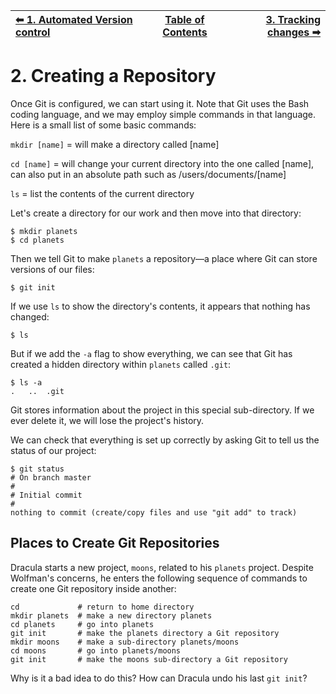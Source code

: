 | [⬅ 1. Automated Version control](01-automated-version-control.md) | [Table of Contents](00-contents.md) | [3. Tracking changes ➡](03-tracking-changes.md) |
| :---- |:----:| ----:|


# 2. Creating a Repository

Once Git is configured, we can start using it. Note that Git uses the Bash coding language, and we may employ simple commands in that language. Here is a small list of some basic commands:

  `mkdir [name]` = will make a directory called [name]

  `cd [name]` = will change your current directory into the one called [name], can also put in an absolute path such as /users/documents/[name]

  `ls` = list the contents of the current directory

Let's create a directory for our work and then move into that directory:
```
$ mkdir planets
$ cd planets
```

Then we tell Git to make `planets` a repository—a place where
Git can store versions of our files:
```
$ git init
```

If we use `ls` to show the directory's contents,
it appears that nothing has changed:
```
$ ls
```

But if we add the `-a` flag to show everything,
we can see that Git has created a hidden directory within `planets` called `.git`:
```
$ ls -a
.	..	.git
```

Git stores information about the project in this special sub-directory.
If we ever delete it,
we will lose the project's history.

We can check that everything is set up correctly
by asking Git to tell us the status of our project:

```
$ git status
# On branch master
#
# Initial commit
#
nothing to commit (create/copy files and use "git add" to track)
```

## Places to Create Git Repositories

Dracula starts a new project, `moons`, related to his `planets` project.
Despite Wolfman's concerns, he enters the following sequence of commands to
create one Git repository inside another:

```
cd             # return to home directory
mkdir planets  # make a new directory planets
cd planets     # go into planets
git init       # make the planets directory a Git repository
mkdir moons    # make a sub-directory planets/moons
cd moons       # go into planets/moons
git init       # make the moons sub-directory a Git repository
```

Why is it a bad idea to do this?
How can Dracula undo his last `git init`?
